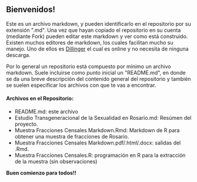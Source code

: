 ## Bienvenidos!

Este es un archivo markdown, y pueden identificarlo en el repositorio por su extensión ".md".
Una vez que hayan copiado el repositorio en su cuenta (mediante Fork) pueden editar este markdown y ver como está construido.
Existen muchos editores de markdown, los cuales facilitan mucho su manejo. Uno de ellos es [Dillinger](http://dillinger.io/) el cual es online y no necesita de ninguna descarga.

Por lo general un repositorio está compuesto por mínimo un archivo markdown.
Suele incluirse como punto inicial un "README.md", en donde se da una breve descripción del contenido general del repositorio y también se suelen especificar los archivos con que te vas a encontrar.

#### Archivos en el Repositorio:
  - README.md: este archivo
  - Estudio Transgeneracional de la Sexualidad en Rosario.md: Resúmen del proyecto.
  - Muestra Fracciones Censales Markdown.Rmd: Markdown de R para obtener una muestra de fracciones de Rosario.
  - Muestra Fracciones Censales Markdown.pdf/.html/.docx: salidas del .Rmd.
  - Muestra Fracciones Censales.R: programación en R para la extracción de la muestra (sin observaciones)


**Buen comienzo para todos!!**
